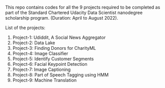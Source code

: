 This repo contains codes for all the 9 projects required to be completed as part of the Standard Chartered Udacity Data Scientist nanodegree scholarship program. (Duration: April to August 2022).

List of the projects:
1. Project-1: Udiddit, A Social News Aggregator 
2. Project-2: Data Lake
3. Project-3: Finding Donors for CharityML
4. Project-4: Image Classifier
5. Project-5: Identify Customer Segments
6. Project-6: Facial Keypoint Detection
7. Project-7: Image Captioning
8. Project-8: Part of Speech Tagging using HMM
9. Project-9: Machine Translation



